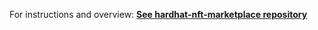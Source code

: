 For instructions and overview: <a href="https://github.com/io10-0x/hardhat-nft-marketplace"><strong>See hardhat-nft-marketplace repository</strong></a>

